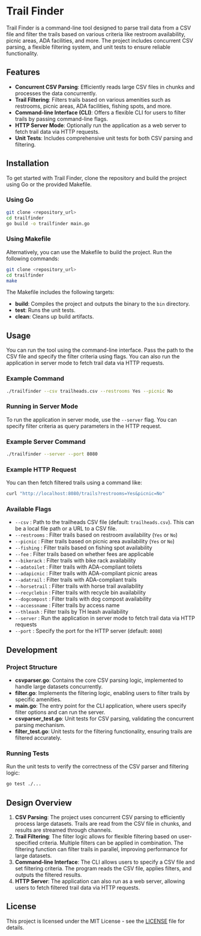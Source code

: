 # Trail Finder

Trail Finder is a command-line tool designed to parse trail data from a CSV file and filter the trails based on various criteria like restroom availability, picnic areas, ADA facilities, and more. The project includes concurrent CSV parsing, a flexible filtering system, and unit tests to ensure reliable functionality.

## Features

- **Concurrent CSV Parsing**: Efficiently reads large CSV files in chunks and processes the data concurrently.
- **Trail Filtering**: Filters trails based on various amenities such as restrooms, picnic areas, ADA facilities, fishing spots, and more.
- **Command-line Interface (CLI)**: Offers a flexible CLI for users to filter trails by passing command-line flags.
- **HTTP Server Mode**: Optionally run the application as a web server to fetch trail data via HTTP requests.
- **Unit Tests**: Includes comprehensive unit tests for both CSV parsing and filtering.

## Installation

To get started with Trail Finder, clone the repository and build the project using Go or the provided Makefile.

### Using Go

```bash
git clone <repository_url>
cd trailfinder
go build -o trailfinder main.go
```

### Using Makefile

Alternatively, you can use the Makefile to build the project. Run the following commands:

```bash
git clone <repository_url>
cd trailfinder
make
```

The Makefile includes the following targets:

- **build**: Compiles the project and outputs the binary to the `bin` directory.
- **test**: Runs the unit tests.
- **clean**: Cleans up build artifacts.

## Usage

You can run the tool using the command-line interface. Pass the path to the CSV file and specify the filter criteria using flags. You can also run the application in server mode to fetch trail data via HTTP requests.

### Example Command

```bash
./trailfinder --csv trailheads.csv --restrooms Yes --picnic No
```

### Running in Server Mode

To run the application in server mode, use the `--server` flag. You can specify filter criteria as query parameters in the HTTP request.

### Example Server Command

```bash
./trailfinder --server --port 8080
```

### Example HTTP Request

You can then fetch filtered trails using a command like:

```bash
curl "http://localhost:8080/trails?restrooms=Yes&picnic=No"
```

### Available Flags

- `--csv` : Path to the trailheads CSV file (default: `trailheads.csv`). This can be a local file path or a URL to a CSV file.
- `--restrooms` : Filter trails based on restroom availability (`Yes` or `No`)
- `--picnic` : Filter trails based on picnic area availability (`Yes` or `No`)
- `--fishing` : Filter trails based on fishing spot availability
- `--fee` : Filter trails based on whether fees are applicable
- `--bikerack` : Filter trails with bike rack availability
- `--adatoilet` : Filter trails with ADA-compliant toilets
- `--adapicnic` : Filter trails with ADA-compliant picnic areas
- `--adatrail` : Filter trails with ADA-compliant trails
- `--horsetrail` : Filter trails with horse trail availability
- `--recyclebin` : Filter trails with recycle bin availability
- `--dogcompost` : Filter trails with dog compost availability
- `--accessname` : Filter trails by access name
- `--thleash` : Filter trails by TH leash availability
- `--server` : Run the application in server mode to fetch trail data via HTTP requests
- `--port` : Specify the port for the HTTP server (default: `8080`)

## Development

### Project Structure

- **csvparser.go**: Contains the core CSV parsing logic, implemented to handle large datasets concurrently.
- **filter.go**: Implements the filtering logic, enabling users to filter trails by specific amenities.
- **main.go**: The entry point for the CLI application, where users specify filter options and can run the server.
- **csvparser_test.go**: Unit tests for CSV parsing, validating the concurrent parsing mechanism.
- **filter_test.go**: Unit tests for the filtering functionality, ensuring trails are filtered accurately.

### Running Tests

Run the unit tests to verify the correctness of the CSV parser and filtering logic:

```bash
go test ./...
```

## Design Overview

1. **CSV Parsing**: The project uses concurrent CSV parsing to efficiently process large datasets. Trails are read from the CSV file in chunks, and results are streamed through channels.
2. **Trail Filtering**: The filter logic allows for flexible filtering based on user-specified criteria. Multiple filters can be applied in combination. The filtering function can filter trails in parallel, improving performance for large datasets.
3. **Command-line Interface**: The CLI allows users to specify a CSV file and set filtering criteria. The program reads the CSV file, applies filters, and outputs the filtered results.
4. **HTTP Server**: The application can also run as a web server, allowing users to fetch filtered trail data via HTTP requests.

## License

This project is licensed under the MIT License - see the [LICENSE](LICENSE) file for details.

